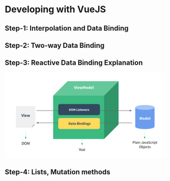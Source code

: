 # Developing with VueJS

## Step-1: Interpolation and Data Binding
## Step-2: Two-way Data Binding
## Step-3: Reactive Data Binding Explanation
![Alt text](assets/mvvm.png?raw=true "MVVM")
## Step-4: Lists, Mutation methods